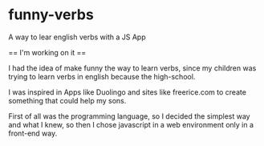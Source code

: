 # funny-verbs
A way to lear english verbs with a JS App

== I'm working on it ==

I had the idea of make funny the way to learn verbs,
since my children was trying to learn verbs in english
because the high-school.

I was inspired in Apps like Duolingo and sites like
freerice.com to create something that could help my sons.

First of all was the programming language, so I decided
the simplest way and what I knew, so then I chose javascript
in a web environment only in a front-end way.
